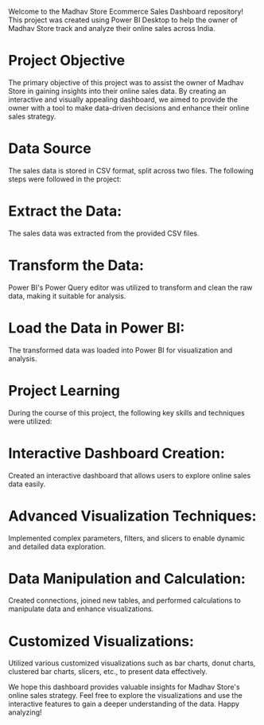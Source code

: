 Welcome to the Madhav Store Ecommerce Sales Dashboard repository! This project was created using Power BI Desktop to help the owner of Madhav Store track and analyze their online sales across India.

# Project Objective

The primary objective of this project was to assist the owner of Madhav Store in gaining insights into their online sales data. By creating an interactive and visually appealing dashboard, we aimed to provide the owner with a tool to make data-driven decisions and enhance their online sales strategy.

# Data Source

The sales data is stored in CSV format, split across two files. The following steps were followed in the project:

# Extract the Data:
The sales data was extracted from the provided CSV files.
# Transform the Data:
Power BI's Power Query editor was utilized to transform and clean the raw data, making it suitable for analysis.
# Load the Data in Power BI:
The transformed data was loaded into Power BI for visualization and analysis.

# Project Learning

During the course of this project, the following key skills and techniques were utilized:

# Interactive Dashboard Creation: 
Created an interactive dashboard that allows users to explore online sales data easily.
# Advanced Visualization Techniques: 
Implemented complex parameters, filters, and slicers to enable dynamic and detailed data exploration.
# Data Manipulation and Calculation: 
Created connections, joined new tables, and performed calculations to manipulate data and enhance visualizations.
# Customized Visualizations:
Utilized various customized visualizations such as bar charts, donut charts, clustered bar charts, slicers, etc., to present data effectively.

We hope this dashboard provides valuable insights for Madhav Store's online sales strategy. Feel free to explore the visualizations and use the interactive features to gain a deeper understanding of the data. Happy analyzing!
